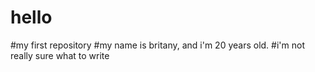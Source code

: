 # hello
#my first repository
#my name is britany, and i'm 20 years old.
#i'm not really sure what to write

